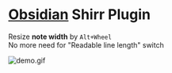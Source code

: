 # [Obsidian](https://obsidian.md/) Shirr Plugin

Resize **note width** by `Alt+Wheel`\
No more need for "Readable line length" switch

![demo.gif](https://github.com/flagrantior/obsidian-shirr/blob/master/demo/demo.gif)
